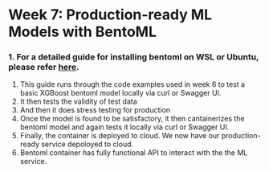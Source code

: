 # Week 7: Production-ready ML Models with BentoML

### 1. For a detailed guide for installing bentoml on WSL or Ubuntu, please refer [here](./setting_up_bentoML_WSL.sh). 

1. This guide runs through the code examples used in week 6 to test a basic XGBoost bentoml model locally via curl or Swagger UI. 
2. It then tests the validity of test data
3. And then it does stress testing for production
4. Once the model is found to be satisfactory, it then cantainerizes the bentoml model and again tests it locally via curl or Swagger UI.
5. Finally, the container is deployed to cloud. We now have our production-ready service depoloyed to cloud.
6. Bentoml container has fully functional API to interact with the the ML service.
